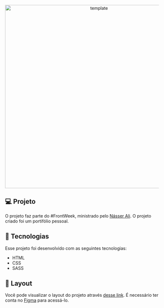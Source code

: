<p align="center">
 <img src="https://user-images.githubusercontent.com/84260347/125697049-4e28e4c2-25bd-464e-98da-79d8f179bd57.png" alt="template"  width="600px"/>
</p>

## 💻 Projeto

O projeto faz parte do #FrontWeek, ministrado pelo [Násser Ali](https://www.youtube.com/channel/UCiHkIXtKHLHbyBs352UI6QQ). O projeto criado foi um portifólio pessoal.

## 🚀 Tecnologias

Esse projeto foi desenvolvido com as seguintes tecnologias:

- HTML
- CSS
- SASS

## 🔖 Layout

Você pode visualizar o layout do projeto através [desse link](https://www.figma.com/file/vxNy2e2MYzFE41JrOhUrph/FrontWeek%3A-Portf%C3%B3lio?node-id=2%3A3). É necessário ter conta no [Figma](https://figma.com) para acessá-lo.